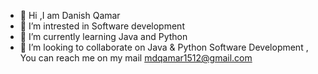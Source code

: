 - 👋 Hi ,I am Danish Qamar
- 👀 I’m intrested in Software development
- 🌱 I’m currently learning Java and Python
- 💞️ I’m looking to collaborate on Java & Python Software Development ,
    You can reach me on my mail mdqamar1512@gmail.com

<!---
danish1512/danish1512 is a ✨ special ✨ repository because its `README.md` (this file) appears on your GitHub profile.
You can click the Preview link to take a look at your changes.
--->
